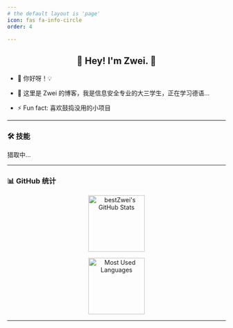 ```yaml
---
# the default layout is 'page'
icon: fas fa-info-circle
order: 4

---
```


<h2 align="center">👋 Hey! I'm Zwei. 🐘</h2>

- 🔭 你好呀！💡

- 🤔 这里是 Zwei 的博客，我是信息安全专业的大三学生，正在学习德语...

- ⚡ Fun fact: 喜欢鼓捣没用的小项目

---

### 🛠 技能

猎取中...

---

### 📊 GitHub 统计

<p align="center">
  <img height="130px" src="https://github-readme-stats.vercel.app/api?username=bestZwei&hide_title=true&show_icons=true&hide=issues&include_all_commits=true&count_private=true&theme=graywhite&hide_border=true&bg_color=45,ff7979,ffd479,fffc79,73fa79" alt="bestZwei's GitHub Stats"></p>
<p align="center">
  <img height="130px" src="https://github-readme-stats.vercel.app/api/top-langs?username=bestZwei&hide_title=true&layout=compact&theme=graywhite&hide_border=true&bg_color=45,fffc79,73fa79,75f0db" alt="Most Used Languages">
</p>


---

